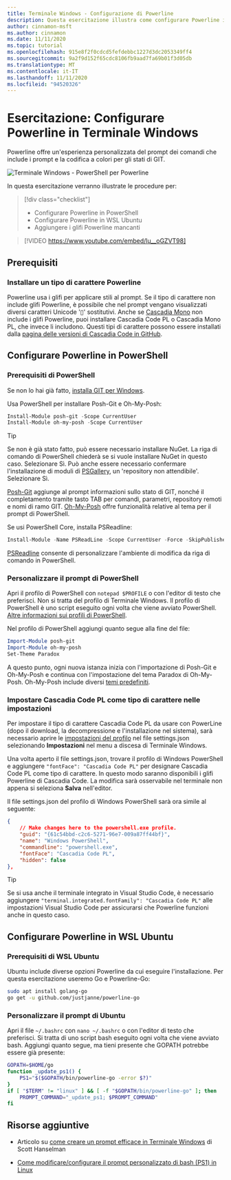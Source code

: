 ```yaml
---
title: Terminale Windows - Configurazione di Powerline
description: Questa esercitazione illustra come configurare Powerline in Terminale Windows.
author: cinnamon-msft
ms.author: cinnamon
ms.date: 11/11/2020
ms.topic: tutorial
ms.openlocfilehash: 915e8f2f0cdcd5fefdebbc1227d3dc2053349ff4
ms.sourcegitcommit: 9a2f9d152f65cdc8106fb9aad7fa69b01f3d05db
ms.translationtype: MT
ms.contentlocale: it-IT
ms.lasthandoff: 11/11/2020
ms.locfileid: "94520326"
---
```

# <a name="tutorial-set-up-powerline-in-windows-terminal"></a>Esercitazione: Configurare Powerline in Terminale Windows

Powerline offre un'esperienza personalizzata del prompt dei comandi che include i prompt e la codifica a colori per gli stati di GIT.

![Terminale Windows - PowerShell per Powerline](./../images/powerline-powershell.png)

In questa esercitazione verranno illustrate le procedure per:

> [!div class="checklist"]
>
> * Configurare Powerline in PowerShell
> * Configurare Powerline in WSL Ubuntu
> * Aggiungere i glifi Powerline mancanti

> [!VIDEO https://www.youtube.com/embed/lu__oGZVT98]

## <a name="prerequisites"></a>Prerequisiti

### <a name="install-a-powerline-font"></a>Installare un tipo di carattere Powerline

Powerline usa i glifi per applicare stili al prompt. Se il tipo di carattere non include glifi Powerline, è possibile che nel prompt vengano visualizzati diversi caratteri Unicode '&#x25AF;' sostitutivi. Anche se [Cascadia Mono](./../cascadia-code.md) non include i glifi Powerline, puoi installare Cascadia Code PL o Cascadia Mono PL, che invece li includono. Questi tipi di carattere possono essere installati dalla [pagina delle versioni di Cascadia Code in GitHub](https://github.com/microsoft/cascadia-code/releases).

## <a name="set-up-powerline-in-powershell"></a>Configurare Powerline in PowerShell

### <a name="powershell-prerequisites"></a>Prerequisiti di PowerShell

Se non lo hai già fatto, [installa GIT per Windows](https://git-scm.com/downloads).

Usa PowerShell per installare Posh-Git e Oh-My-Posh:

```powershell
Install-Module posh-git -Scope CurrentUser
Install-Module oh-my-posh -Scope CurrentUser
```

> [!TIP]
> Se non è già stato fatto, può essere necessario installare NuGet. La riga di comando di PowerShell chiederà se si vuole installare NuGet in questo caso. Selezionare Sì. Può anche essere necessario confermare l'installazione di moduli di [PSGallery](https://docs.microsoft.com/powershell/scripting/gallery/getting-started), un 'repository non attendibile'. Selezionare Sì.

[Posh-Git](https://github.com/dahlbyk/posh-git) aggiunge al prompt informazioni sullo stato di GIT, nonché il completamento tramite tasto TAB per comandi, parametri, repository remoti e nomi di ramo GIT. [Oh-My-Posh](https://github.com/JanDeDobbeleer/oh-my-posh) offre funzionalità relative al tema per il prompt di PowerShell.

Se usi PowerShell Core, installa PSReadline:

```powershell
Install-Module -Name PSReadLine -Scope CurrentUser -Force -SkipPublisherCheck
```

[PSReadline](https://docs.microsoft.com/powershell/module/psreadline) consente di personalizzare l'ambiente di modifica da riga di comando in PowerShell.

### <a name="customize-your-powershell-prompt"></a>Personalizzare il prompt di PowerShell

Apri il profilo di PowerShell con `notepad $PROFILE` o con l'editor di testo che preferisci. Non si tratta del profilo di Terminale Windows. Il profilo di PowerShell è uno script eseguito ogni volta che viene avviato PowerShell. [Altre informazioni sui profili di PowerShell](https://docs.microsoft.com/powershell/module/microsoft.powershell.core/about/about_profiles).

Nel profilo di PowerShell aggiungi quanto segue alla fine del file:

```powershell
Import-Module posh-git
Import-Module oh-my-posh
Set-Theme Paradox
```

A questo punto, ogni nuova istanza inizia con l'importazione di Posh-Git e Oh-My-Posh e continua con l'impostazione del tema Paradox di Oh-My-Posh. Oh-My-Posh include diversi [temi predefiniti](https://github.com/JanDeDobbeleer/oh-my-posh#themes).

### <a name="set-cascadia-code-pl-as-fontface-in-settings"></a>Impostare Cascadia Code PL come tipo di carattere nelle impostazioni

Per impostare il tipo di carattere Cascadia Code PL da usare con PowerLine (dopo il download, la decompressione e l'installazione nel sistema), sarà necessario aprire le [impostazioni del profilo](../customize-settings/profile-settings.md) nel file settings.json selezionando **Impostazioni** nel menu a discesa di Terminale Windows.

Una volta aperto il file settings.json, trovare il profilo di Windows PowerShell e aggiungere `"fontFace": "Cascadia Code PL"` per designare Cascadia Code PL come tipo di carattere. In questo modo saranno disponibili i glifi Powerline di Cascadia Code. La modifica sarà osservabile nel terminale non appena si seleziona **Salva** nell'editor.

Il file settings.json del profilo di Windows PowerShell sarà ora simile al seguente:

```json
{
    // Make changes here to the powershell.exe profile.
    "guid": "{61c54bbd-c2c6-5271-96e7-009a87ff44bf}",
    "name": "Windows PowerShell",
    "commandline": "powershell.exe",
    "fontFace": "Cascadia Code PL",
    "hidden": false
},
```
> [!TIP]
> Se si usa anche il terminale integrato in Visual Studio Code, è necessario aggiungere `"terminal.integrated.fontFamily": "Cascadia Code PL"` alle impostazioni Visual Studio Code per assicurarsi che Powerline funzioni anche in questo caso.

## <a name="set-up-powerline-in-wsl-ubuntu"></a>Configurare Powerline in WSL Ubuntu

### <a name="wsl-ubuntu-prerequisites"></a>Prerequisiti di WSL Ubuntu

Ubuntu include diverse opzioni Powerline da cui eseguire l'installazione. Per questa esercitazione useremo Go e Powerline-Go:

```bash
sudo apt install golang-go
go get -u github.com/justjanne/powerline-go
```

### <a name="customize-your-ubuntu-prompt"></a>Personalizzare il prompt di Ubuntu

Apri il file `~/.bashrc` con `nano ~/.bashrc` o con l'editor di testo che preferisci. Si tratta di uno script bash eseguito ogni volta che viene avviato bash. Aggiungi quanto segue, ma tieni presente che GOPATH potrebbe essere già presente:

```bash
GOPATH=$HOME/go
function _update_ps1() {
    PS1="$($GOPATH/bin/powerline-go -error $?)"
}
if [ "$TERM" != "linux" ] && [ -f "$GOPATH/bin/powerline-go" ]; then
    PROMPT_COMMAND="_update_ps1; $PROMPT_COMMAND"
fi
```

## <a name="additional-resources"></a>Risorse aggiuntive

* Articolo su [come creare un prompt efficace in Terminale Windows](https://www.hanselman.com/blog/HowToMakeAPrettyPromptInWindowsTerminalWithPowerlineNerdFontsCascadiaCodeWSLAndOhmyposh.aspx) di Scott Hanselman

* [Come modificare/configurare il prompt personalizzato di bash (PS1) in Linux](https://www.cyberciti.biz/tips/howto-linux-unix-bash-shell-setup-prompt.html)
